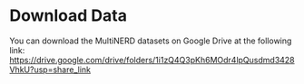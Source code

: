 # Download Data

You can download the MultiNERD datasets on Google Drive at the following link: https://drive.google.com/drive/folders/1i1zQ4Q3pKh6MOdr4lpQusdmd3428VhkU?usp=share_link